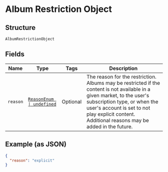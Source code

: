 
# Album Restriction Object

## Structure

`AlbumRestrictionObject`

## Fields

| Name | Type | Tags | Description |
|  --- | --- | --- | --- |
| `reason` | [`ReasonEnum \| undefined`](../../doc/models/reason-enum.md) | Optional | The reason for the restriction. Albums may be restricted if the content is not available in a given market, to the user's subscription type, or when the user's account is set to not play explicit content.<br>Additional reasons may be added in the future. |

## Example (as JSON)

```json
{
  "reason": "explicit"
}
```


